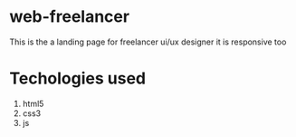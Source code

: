 # web-freelancer
This is the a landing page for freelancer ui/ux designer it is responsive too
# Techologies used
1. html5
2. css3
3. js
